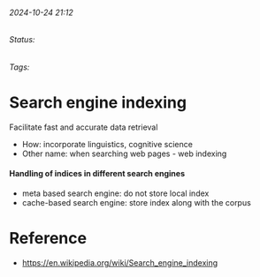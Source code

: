 
###### 2024-10-24 21:12
###### Status:
###### Tags:

# Search engine indexing

Facilitate fast and accurate data retrieval
- How: incorporate linguistics, cognitive science
- Other name: when searching web pages - web indexing

#### Handling of indices in different search engines
- meta based search engine: do not store local index
- cache-based search engine: store index along with the corpus


# Reference
- https://en.wikipedia.org/wiki/Search_engine_indexing